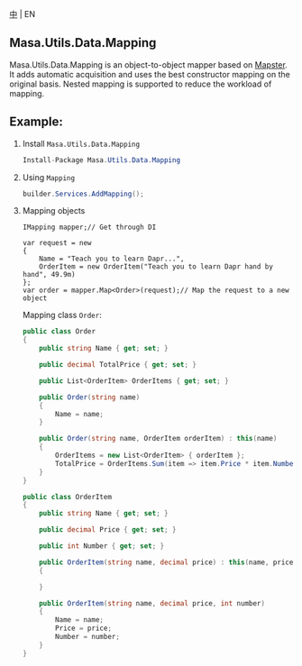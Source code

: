 [中](README.zh-CN.md) | EN

## Masa.Utils.Data.Mapping

Masa.Utils.Data.Mapping is an object-to-object mapper based on [Mapster](https://github.com/MapsterMapper/Mapster). It adds automatic acquisition and uses the best constructor mapping on the original basis. Nested mapping is supported to reduce the workload of mapping.

## Example:

1. Install `Masa.Utils.Data.Mapping`

    ````c#
    Install-Package Masa.Utils.Data.Mapping
    ````

2. Using `Mapping`

    ```` C#
    builder.Services.AddMapping();
    ````

3. Mapping objects

    ````
    IMapping mapper;// Get through DI

    var request = new
    {
        Name = "Teach you to learn Dapr...",
        OrderItem = new OrderItem("Teach you to learn Dapr hand by hand", 49.9m)
    };
    var order = mapper.Map<Order>(request);// Map the request to a new object
    ````

    Mapping class `Order`:

    ```` Order.cs
    public class Order
    {
        public string Name { get; set; }

        public decimal TotalPrice { get; set; }

        public List<OrderItem> OrderItems { get; set; }

        public Order(string name)
        {
            Name = name;
        }

        public Order(string name, OrderItem orderItem) : this(name)
        {
            OrderItems = new List<OrderItem> { orderItem };
            TotalPrice = OrderItems.Sum(item => item.Price * item.Number);
        }
    }

    public class OrderItem
    {
        public string Name { get; set; }

        public decimal Price { get; set; }

        public int Number { get; set; }

        public OrderItem(string name, decimal price) : this(name, price, 1)
        {

        }

        public OrderItem(string name, decimal price, int number)
        {
            Name = name;
            Price = price;
            Number = number;
        }
    }
    ````